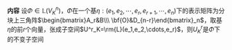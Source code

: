 **内容**
设$\Phi\in\mathbb{L}(V^n_K)$，$\Phi$在一个基$\eta:(e_1,e_2,\cdots,e_r,e_{r+1},\cdots,e_n)$下的表示矩阵为分块上三角阵$\begin{bmatrix}A_r&B\\\
\bf{O}&D_{n-r}\end{bmatrix}_n$，取基$\eta$的前$r$个向量，张成子空间$U^r_K=\rm{L}(e_1,e_2,\cdots,e_r)$，则$U^r_K$是$\Phi$下的不变子空间